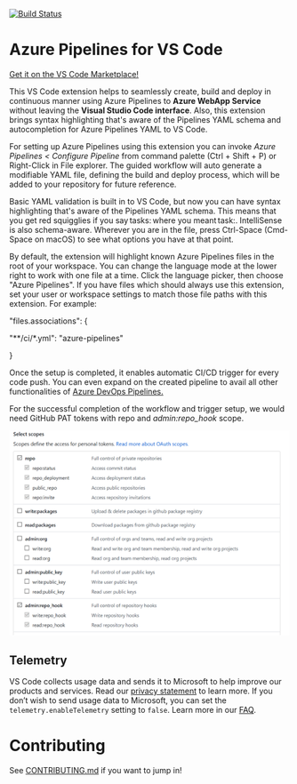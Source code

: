 [![Build Status](https://dev.azure.com/ms/azure-pipelines-vscode/_apis/build/status/CI-and-PR)](https://dev.azure.com/ms/azure-pipelines-vscode/_build/latest?definitionId=11)

# Azure Pipelines for VS Code

[Get it on the VS Code Marketplace!](https://marketplace.visualstudio.com/items?itemName=ms-azure-devops.azure-pipelines)

This VS Code extension helps to seamlessly create, build and deploy in continuous manner using Azure Pipelines to **Azure WebApp Service** without leaving the **Visual Studio Code interface**. Also, this extension brings syntax highlighting that's aware of the Pipelines YAML schema and autocompletion for Azure Pipelines YAML to VS Code.

For setting up Azure Pipelines using this extension you can invoke *Azure Pipelines < Configure Pipeline* from command palette (Ctrl + Shift + P) or Right-Click in File explorer. The guided workflow will auto generate a modifiable YAML file, defining the build and deploy process, which will be added to your repository for future reference.

Basic YAML validation is built in to VS Code, but now you can have syntax highlighting that's aware of the Pipelines YAML schema. This means that you get red squigglies if you say tasks: where you meant task:. IntelliSense is also schema-aware. Wherever you are in the file, press Ctrl-Space (Cmd-Space on macOS) to see what options you have at that point.

By default, the extension will highlight known Azure Pipelines files in the root of your workspace. You can change the language mode at the lower right to work with one file at a time. Click the language picker, then choose "Azure Pipelines". If you have files which should always use this extension, set your user or workspace settings to match those file paths with this extension. For example:

"files.associations": {

  "**/ci/*.yml": "azure-pipelines"

}

Once the setup is completed, it enables automatic CI/CD trigger for every code push. You can even expand on the created pipeline to avail all other functionalities of [Azure DevOps Pipelines.](https://azure.microsoft.com/en-us/services/devops/pipelines/?nav=min)

For the successful completion of the workflow and trigger setup, we would need GitHub PAT tokens with repo and *admin:repo_hook* scope.

![GitHub PAT scope](resources/gitHubPatScope.png)

## Telemetry

VS Code collects usage data and sends it to Microsoft to help improve our products and services. Read our [privacy statement](https://go.microsoft.com/fwlink/?LinkID=528096&clcid=0x409) to learn more. If you don’t wish to send usage data to Microsoft, you can set the `telemetry.enableTelemetry` setting to `false`. Learn more in our [FAQ](https://code.visualstudio.com/docs/supporting/faq#_how-to-disable-telemetry-reporting).

# Contributing

See [CONTRIBUTING.md](CONTRIBUTING.md) if you want to jump in!
